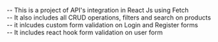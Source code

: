 -- This is a project of API's integration in React Js using Fetch
<br>
-- It also includes all CRUD operations, filters and search on products
<br>
-- it inlcudes custom form validation on Login and Register forms
<br>
-- It includes react hook form validation on user form
